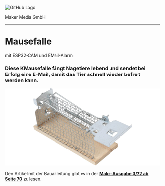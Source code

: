 ![GitHub Logo](http://www.heise.de/make/icons/make_logo.png)

Maker Media GmbH
*** 

# Mausefalle
mit ESP32-CAM und EMail-Alarm

### Diese KMausefalle fängt Nagetiere lebend und sendet bei Erfolg eine E-Mail, damit das Tier schnell wieder befreit werden kann.

![Picture](https://github.com/MakeMagazinDE/Mausefalle/blob/main/432611_1.jpg)

Den Artikel mit der Bauanleitung gibt es in der **[Make-Ausgabe 3/22 ab Seite 70](https://www.heise.de/select/make/2022/3/2203309042560536727)** zu lesen. 
